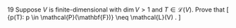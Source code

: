 19 Suppose $V$ is finite-dimensional with $\operatorname{dim} V>1$ and $T \in \mathcal{L}(V)$. Prove that
\[
\{p(T): p \in \mathcal{P}(\mathbf{F})\} \neq \mathcal{L}(V) .
\]
